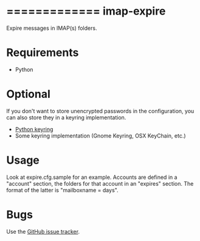 =============
 imap-expire
=============

Expire messages in IMAP(s) folders.


Requirements
============

* Python


Optional
========

If you don't want to store unencrypted passwords in the configuration, you can
also store they in a keyring implementation.

* [Python keyring](http://pypi.python.org/pypi/keyring)
* Some keyring implementation (Gnome Keyring, OSX KeyChain, etc.)


Usage
=====

Look at expire.cfg.sample for an example. Accounts are defined in a "account"
section, the folders for that account in an "expires" section. The format
of the latter is "mailboxname = days".


Bugs
====

Use the [GitHub issue tracker](https://github.com/tehmaze/imap-expire/issues).
